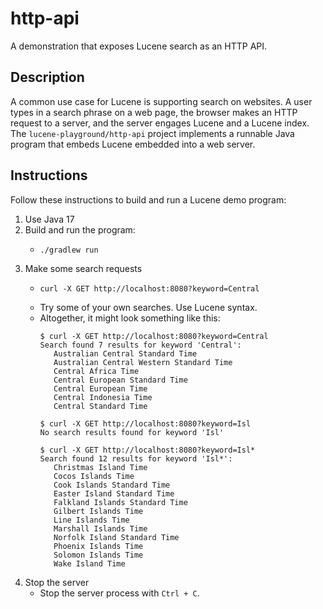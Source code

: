 # http-api

A demonstration that exposes Lucene search as an HTTP API.


## Description

A common use case for Lucene is supporting search on websites. A user types in a search phrase on a web page, the browser
makes an HTTP request to a server, and the server engages Lucene and a Lucene index. The `lucene-playground/http-api`
project implements a runnable Java program that embeds Lucene embedded into a web server.  


## Instructions

Follow these instructions to build and run a Lucene demo program:

1. Use Java 17
2. Build and run the program:
   * ```shell
     ./gradlew run
     ```
3. Make some search requests
   * ```shell
     curl -X GET http://localhost:8080?keyword=Central
     ```
   * Try some of your own searches. Use Lucene syntax.
   * Altogether, it might look something like this:
     ```text
     $ curl -X GET http://localhost:8080?keyword=Central
     Search found 7 results for keyword 'Central':
     	Australian Central Standard Time
     	Australian Central Western Standard Time
     	Central Africa Time
     	Central European Standard Time
     	Central European Time
     	Central Indonesia Time
     	Central Standard Time
     	
     $ curl -X GET http://localhost:8080?keyword=Isl
     No search results found for keyword 'Isl'
     
     $ curl -X GET http://localhost:8080?keyword=Isl*
     Search found 12 results for keyword 'Isl*':
     	Christmas Island Time
     	Cocos Islands Time
     	Cook Islands Standard Time
     	Easter Island Standard Time
     	Falkland Islands Standard Time
     	Gilbert Islands Time
     	Line Islands Time
     	Marshall Islands Time
     	Norfolk Island Standard Time
     	Phoenix Islands Time
     	Solomon Islands Time
     	Wake Island Time
     ```
4. Stop the server
   * Stop the server process with `Ctrl + C`.
